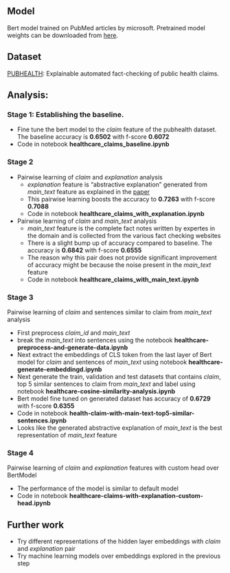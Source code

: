 ## Model
Bert model trained on PubMed articles by microsoft. Pretrained model weights can be downloaded from [here](https://huggingface.co/microsoft/BiomedNLP-PubMedBERT-base-uncased-abstract-fulltext).

## Dataset
[PUBHEALTH](https://huggingface.co/datasets/health_fact#dataset-card-for-pubhealth): Explainable automated fact-checking of public health claims.

## Analysis:
### Stage 1: Establishing the baseline.
* Fine tune the bert model to the *claim* feature of the pubhealth dataset. The baseline accuracy is **0.6502** with f-score **0.6072**
* Code in notebook **healthcare_claims_baseline.ipynb**

### Stage 2
* Pairwise learning of *claim* and *explanation* analysis
  * *explanation* feature is “abstractive explanation” generated from *main_text* feature as explained in the [paper](https://arxiv.org/abs/2010.09926)
  * This pairwise learning boosts the accuracy to **0.7263** with f-score **0.7088**
  * Code in notebook **healthcare_claims_with_explanation.ipynb**
* Pairwise learning of *claim* and *main_text* analysis
  * *main_text* feature is the complete fact notes written by expertes in the domain and is collected from the various fact checking websites
  * There is a slight bump up of accuracy compared to baseline. The accuracy is **0.6842** with f-score **0.6555**
  * The reason why this pair does not provide significant improvement of accuracy might be because the noise present in the *main_text* feature
  * Code in notebook **healthcare_claims_with_main_text.ipynb**

### Stage 3
Pairwise learning of *claim* and sentences similar to claim from *main_text* analysis
* First preprocess *claim_id* and *main_text*
* break the *main_text* into sentences using the notebook **healthcare-preprocess-and-generate-data.ipynb**
* Next extract the embeddings of CLS token from the last layer of Bert model for *claim* and sentences of *main_text* using notebook **healthcare-generate-embeddingd.ipynb**
* Next generate the train, validation and test datasets that contains *claim*, top 5 similar sentences to claim from *main_text* and label using notebook **healthcare-cosine-similarity-analysis.ipynb**
* Bert model fine tuned on generated dataset has accuracy of **0.6729** with f-score **0.6355**
* Code in notebook **health-claim-with-main-text-top5-similar-sentences.ipynb**
* Looks like the generated abstractive explanation of *main_text* is the best representation of *main_text* feature

### Stage 4
Pairwise learning of *claim* and *explanation* features with custom head over BertModel
* The performance of the model is similar to default model
* Code in notebook **healthcare-claims-with-explanation-custom-head.ipynb**

## Further work
* Try different representations of the hidden layer embeddings with *claim* and *explanation* pair
* Try machine learning models over embeddings explored in the previous step
